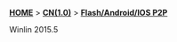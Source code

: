 [**HOME**](Home) > [**CN(1.0)**](v1_CN_Home) > [**Flash/Android/IOS P2P**](v1_CN_WebP2P)

Winlin 2015.5